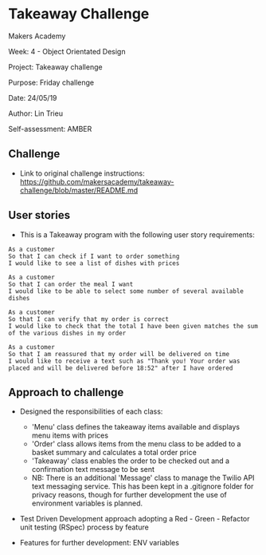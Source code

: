 Takeaway Challenge
==================
Makers Academy

Week: 4 - Object Orientated Design

Project: Takeaway challenge

Purpose: Friday challenge

Date: 24/05/19

Author: Lin Trieu

Self-assessment: AMBER

Challenge
-------
* Link to original challenge instructions: https://github.com/makersacademy/takeaway-challenge/blob/master/README.md

User stories
-------
* This is a Takeaway program with the following user story requirements:

```
As a customer
So that I can check if I want to order something
I would like to see a list of dishes with prices

As a customer
So that I can order the meal I want
I would like to be able to select some number of several available dishes

As a customer
So that I can verify that my order is correct
I would like to check that the total I have been given matches the sum of the various dishes in my order

As a customer
So that I am reassured that my order will be delivered on time
I would like to receive a text such as "Thank you! Your order was placed and will be delivered before 18:52" after I have ordered
```
Approach to challenge
-------
* Designed the responsibilities of each class:
  * 'Menu' class defines the takeaway items available and displays menu items with prices
  * 'Order' class allows items from the menu class to be added to a basket summary and calculates a total order price
  * 'Takeaway' class enables the order to be checked out and a confirmation text message to be sent
  * NB: There is an additional 'Message' class to manage the Twilio API text messaging service. This has been kept in a .gitignore folder for privacy reasons, though for further development the use of environment variables is planned.

* Test Driven Development approach adopting a Red - Green - Refactor unit testing (RSpec) process by feature 

* Features for further development: ENV variables
